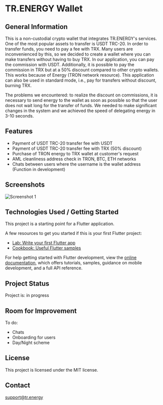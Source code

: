 # TR.ENERGY Wallet

## General Information

This is a non-custodial crypto wallet that integrates TR.ENERGY's services. One of the most popular assets to transfer is USDT TRC-20. In order to transfer funds, you need to pay a fee with TRX. Many users are inconvenienced by this, so we decided to create a wallet where you can make transfers without having to buy TRX. In our application, you can pay the commission with USDT. Additionally, it is possible to pay the commission in TRX but at a 50% discount compared to other crypto wallets. This works because of Energy (TRON network resource). This application can also be used in standard mode, i.e., pay for transfers without discount, burning TRX.

The problems we encountered: to realize the discount on commissions, it is necessary to send energy to the wallet as soon as possible so that the user does not wait long for the transfer of funds. We needed to make significant changes in the system and we achieved the speed of delegating energy in 3-10 seconds.

## Features

- Payment of USDT TRC-20 transfer fee with USDT
- Payment of USDT TRC-20 transfer fee with TRX (50% discount)
- Purchase of TRON energy to TRX wallet at customer's request
- AML cleanliness address check in TRON, BTC, ETH networks
- Chats between users where the username is the wallet address (Function in development)

## Screenshots

![Screenshot 1](screenshot_1)


## Technologies Used / Getting Started

This project is a starting point for a Flutter application.

A few resources to get you started if this is your first Flutter project:

- [Lab: Write your first Flutter app](https://docs.flutter.dev/get-started/codelab)
- [Cookbook: Useful Flutter samples](https://docs.flutter.dev/cookbook)

For help getting started with Flutter development, view the
[online documentation](https://docs.flutter.dev/), which offers tutorials,
samples, guidance on mobile development, and a full API reference.

## Project Status

Project is: in progress

## Room for Improvement

To do:
- Chats
- Onboarding for users
- Day/Night scheme

## License

This project is licensed under the MIT license.

## Contact

[support@tr.energy](mailto:support@tr.energy)



